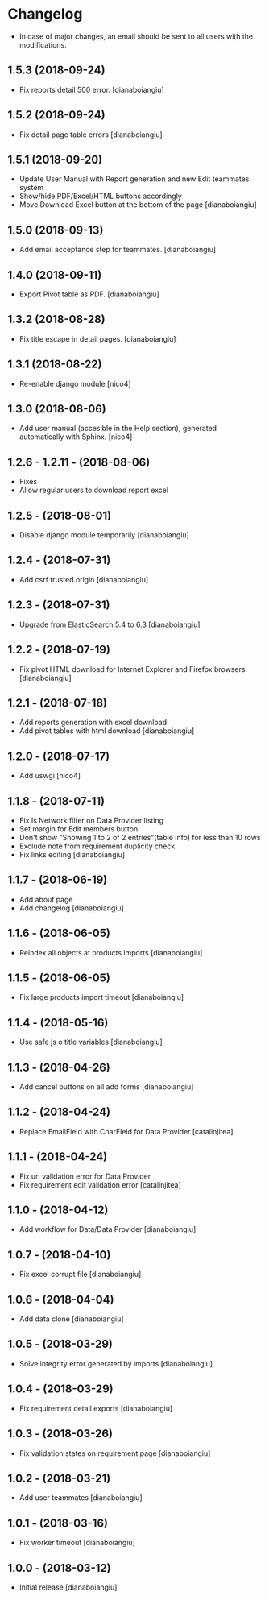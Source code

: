 Changelog
=========

* In case of major changes, an email should be sent to all users with the modifications.

1.5.3 (2018-09-24)
------------------
  * Fix reports detail 500 error.
  [dianaboiangiu]

1.5.2 (2018-09-24)
------------------
  * Fix detail page table errors
  [dianaboiangiu]

1.5.1 (2018-09-20)
------------------
  * Update User Manual with Report generation and new Edit teammates system
  * Show/hide PDF/Excel/HTML buttons accordingly
  * Move Download Excel button at the bottom of the page
  [dianaboiangiu]

1.5.0 (2018-09-13)
------------------
* Add email acceptance step for teammates.
  [dianaboiangiu]

1.4.0 (2018-09-11)
------------------
* Export Pivot table as PDF.
  [dianaboiangiu]

1.3.2 (2018-08-28)
------------------
* Fix title escape in detail pages.
  [dianaboiangiu]

1.3.1 (2018-08-22)
------------------
* Re-enable django module
  [nico4]

1.3.0 (2018-08-06)
------------------

* Add user manual (accesible in the Help section), generated automatically with Sphinx.
  [nico4]

1.2.6 - 1.2.11 - (2018-08-06)
------------------

* Fixes
* Allow regular users to download report excel

1.2.5 - (2018-08-01)
-------------------

* Disable django  module temporarily
  [dianaboiangiu]

1.2.4 - (2018-07-31)
-------------------

* Add csrf trusted origin
  [dianaboiangiu]

1.2.3 - (2018-07-31)
-------------------

* Upgrade from ElasticSearch 5.4 to 6.3
  [dianaboiangiu]

1.2.2 - (2018-07-19)
-------------------

* Fix pivot HTML download for Internet Explorer and Firefox browsers.
  [dianaboiangiu]

1.2.1 - (2018-07-18)
-------------------

* Add reports generation with excel download
* Add pivot tables with html download
  [dianaboiangiu]

1.2.0 - (2018-07-17)
--------------------

* Add uswgi
  [nico4]

1.1.8 - (2018-07-11)
-------------------

* Fix Is Network filter on Data Provider listing
* Set margin for Edit members button
* Don't show "Showing 1 to 2 of 2 entries"(table info) for less than 10 rows
* Exclude note from requirement duplicity check
* Fix links editing
  [dianaboiangiu]

1.1.7 - (2018-06-19)
------------------

* Add about page
* Add changelog
  [dianaboiangiu]

1.1.6 - (2018-06-05)
------------------

* Reindex all objects at products imports
  [dianaboiangiu]

1.1.5 - (2018-06-05)
------------------

* Fix large products import timeout
  [dianaboiangiu]

1.1.4 - (2018-05-16)
------------------

* Use safe js o title variables
  [dianaboiangiu]

1.1.3 - (2018-04-26)
------------------

* Add cancel buttons on all add forms
  [dianaboiangiu]

1.1.2 - (2018-04-24)
------------------

* Replace EmailField with CharField for Data Provider
  [catalinjitea]

1.1.1 - (2018-04-24)
------------------

* Fix url validation error for Data Provider
* Fix requirement edit validation error
  [catalinjitea]

1.1.0 - (2018-04-12)
------------------

* Add workflow for Data/Data Provider
  [dianaboiangiu]

1.0.7 - (2018-04-10)
------------------

* Fix excel corrupt file
  [dianaboiangiu]

1.0.6 - (2018-04-04)
------------------

* Add data clone
  [dianaboiangiu]

1.0.5 - (2018-03-29)
------------------

* Solve integrity error generated by imports
  [dianaboiangiu]

1.0.4 - (2018-03-29)
------------------

* Fix requirement detail exports
  [dianaboiangiu]

1.0.3 - (2018-03-26)
------------------

* Fix validation states on requirement page
  [dianaboiangiu]

1.0.2 - (2018-03-21)
------------------

* Add user teammates
  [dianaboiangiu]

1.0.1 - (2018-03-16)
-----------------------

* Fix worker timeout
  [dianaboiangiu]

1.0.0 - (2018-03-12)
------------------

* Initial release
  [dianaboiangiu]
